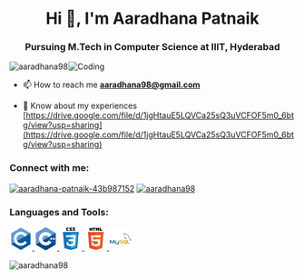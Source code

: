 <h1 align="center">Hi 👋, I'm Aaradhana Patnaik</h1>
<h3 align="center">Pursuing M.Tech in Computer Science at IIIT, Hyderabad</h3>
<img align="right" alt="Coding" width="400" src="https://camo.githubusercontent.com/6f5e3ead776bc722fbfc3da2c8b1454a7a5f27a07b34c0ced075f90a6c25a3be/68747470733a2f2f6d69726f2e6d656469756d2e636f6d2f6d61782f313630302f302a4b32574c4d5445784c79696461374f522e676966">

<p align="left"> <img src="https://komarev.com/ghpvc/?username=aaradhana98&label=Profile%20views&color=0e75b6&style=flat" alt="aaradhana98" /> </p>

- 📫 How to reach me **aaradhana98@gmail.com**

- 📄 Know about my experiences [https://drive.google.com/file/d/1jgHtauE5LQVCa25sQ3uVCFOF5m0_6btg/view?usp=sharing](https://drive.google.com/file/d/1jgHtauE5LQVCa25sQ3uVCFOF5m0_6btg/view?usp=sharing)

<h3 align="left">Connect with me:</h3>
<p align="left">
<a href="https://linkedin.com/in/aaradhana-patnaik-43b987152" target="blank"><img align="center" src="https://raw.githubusercontent.com/rahuldkjain/github-profile-readme-generator/master/src/images/icons/Social/linked-in-alt.svg" alt="aaradhana-patnaik-43b987152" height="30" width="40" /></a>
<a href="https://www.leetcode.com/aaradhana98" target="blank"><img align="center" src="https://raw.githubusercontent.com/rahuldkjain/github-profile-readme-generator/master/src/images/icons/Social/leet-code.svg" alt="aaradhana98" height="30" width="40" /></a>
</p>

<h3 align="left">Languages and Tools:</h3>
<p align="left"> <a href="https://www.cprogramming.com/" target="_blank" rel="noreferrer"> <img src="https://raw.githubusercontent.com/devicons/devicon/master/icons/c/c-original.svg" alt="c" width="40" height="40"/> </a> <a href="https://www.w3schools.com/cpp/" target="_blank" rel="noreferrer"> <img src="https://raw.githubusercontent.com/devicons/devicon/master/icons/cplusplus/cplusplus-original.svg" alt="cplusplus" width="40" height="40"/> </a> <a href="https://www.w3schools.com/css/" target="_blank" rel="noreferrer"> <img src="https://raw.githubusercontent.com/devicons/devicon/master/icons/css3/css3-original-wordmark.svg" alt="css3" width="40" height="40"/> </a> <a href="https://www.w3.org/html/" target="_blank" rel="noreferrer"> <img src="https://raw.githubusercontent.com/devicons/devicon/master/icons/html5/html5-original-wordmark.svg" alt="html5" width="40" height="40"/> </a> <a href="https://www.mysql.com/" target="_blank" rel="noreferrer"> <img src="https://raw.githubusercontent.com/devicons/devicon/master/icons/mysql/mysql-original-wordmark.svg" alt="mysql" width="40" height="40"/> </a> </p>

<p><img align="center" src="https://github-readme-stats.vercel.app/api/top-langs?username=aaradhana98&show_icons=true&locale=en&layout=compact" alt="aaradhana98" /></p>
